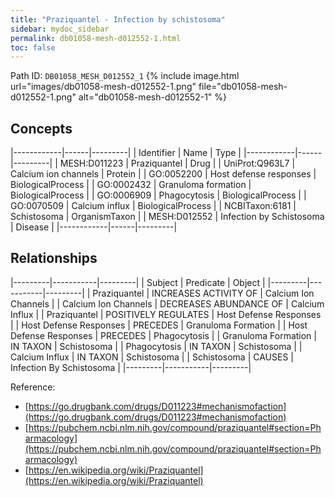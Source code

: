 ```yaml
---
title: "Praziquantel - Infection by schistosoma"
sidebar: mydoc_sidebar
permalink: db01058-mesh-d012552-1.html
toc: false 
---
```



Path ID: `DB01058_MESH_D012552_1`
{% include image.html url="images/db01058-mesh-d012552-1.png" file="db01058-mesh-d012552-1.png" alt="db01058-mesh-d012552-1" %}

## Concepts

|------------|------|---------|
| Identifier | Name | Type    |
|------------|------|---------|
| MESH:D011223 | Praziquantel | Drug |
| UniProt:Q963L7 | Calcium ion channels | Protein |
| GO:0052200 | Host defense responses | BiologicalProcess |
| GO:0002432 | Granuloma formation | BiologicalProcess |
| GO:0006909 | Phagocytosis | BiologicalProcess |
| GO:0070509 | Calcium influx | BiologicalProcess |
| NCBITaxon:6181 | Schistosoma | OrganismTaxon |
| MESH:D012552 | Infection by Schistosoma | Disease |
|------------|------|---------|

## Relationships

|---------|-----------|---------|
| Subject | Predicate | Object  |
|---------|-----------|---------|
| Praziquantel | INCREASES ACTIVITY OF | Calcium Ion Channels |
| Calcium Ion Channels | DECREASES ABUNDANCE OF | Calcium Influx |
| Praziquantel | POSITIVELY REGULATES | Host Defense Responses |
| Host Defense Responses | PRECEDES | Granuloma Formation |
| Host Defense Responses | PRECEDES | Phagocytosis |
| Granuloma Formation | IN TAXON | Schistosoma |
| Phagocytosis | IN TAXON | Schistosoma |
| Calcium Influx | IN TAXON | Schistosoma |
| Schistosoma | CAUSES | Infection By Schistosoma |
|---------|-----------|---------|

Reference: 
  - [https://go.drugbank.com/drugs/D011223#mechanismofaction](https://go.drugbank.com/drugs/D011223#mechanismofaction)
  - [https://pubchem.ncbi.nlm.nih.gov/compound/praziquantel#section=Pharmacology](https://pubchem.ncbi.nlm.nih.gov/compound/praziquantel#section=Pharmacology)
  - [https://en.wikipedia.org/wiki/Praziquantel](https://en.wikipedia.org/wiki/Praziquantel)
